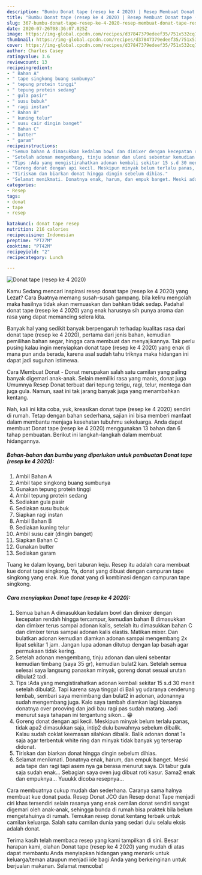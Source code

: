 ```yaml
---
description: "Bumbu Donat tape (resep ke 4 2020) | Resep Membuat Donat tape (resep ke 4 2020) Yang Paling Enak"
title: "Bumbu Donat tape (resep ke 4 2020) | Resep Membuat Donat tape (resep ke 4 2020) Yang Paling Enak"
slug: 367-bumbu-donat-tape-resep-ke-4-2020-resep-membuat-donat-tape-resep-ke-4-2020-yang-paling-enak
date: 2020-07-26T08:36:07.025Z
image: https://img-global.cpcdn.com/recipes/d37847379edeef35/751x532cq70/donat-tape-resep-ke-4-2020-foto-resep-utama.jpg
thumbnail: https://img-global.cpcdn.com/recipes/d37847379edeef35/751x532cq70/donat-tape-resep-ke-4-2020-foto-resep-utama.jpg
cover: https://img-global.cpcdn.com/recipes/d37847379edeef35/751x532cq70/donat-tape-resep-ke-4-2020-foto-resep-utama.jpg
author: Charles Casey
ratingvalue: 3.6
reviewcount: 13
recipeingredient:
- " Bahan A"
- " tape singkong buang sumbunya"
- " tepung protein tinggi"
- " tepung protein sedang"
- " gula pasir"
- " susu bubuk"
- " ragi instan"
- " Bahan B"
- " kuning telur"
- " susu cair dingin banget"
- " Bahan C"
- " butter"
- " garam"
recipeinstructions:
- "Semua bahan A dimasukkan kedalam bowl dan dimixer dengan kecepatan rendah hingga tercampur, kemudian bahan B dimasukkan dan dimixer terus sampai adonan kalis, setelah itu dimasukkan bahan C dan dimixer terus sampai adonan kalis elastis. Matikan mixer. Dan bulatkan adonan kemudian diamkan adonan sampai mengembang 2x lipat sekitar 1 jam. Jangan lupa adonan ditutup dengan lap basah agar permukaan tidak kering."
- "Setelah adonan mengembang, tinju adonan dan uleni sebentar kemudian timbang (saya 35 gr), kemudian bulat2 kan. Setelah semua selesai saya langsung panaskan minyak, goreng donat sesuai urutan dibulat2 tadi."
- "Tips :Ada yang mengistirahatkan adonan kembali sekitar 15 s.d 30 menit setelah dibulat2. Tapi karena saya tinggal di Bali yg udaranya cenderung lembab, sembari saya menimbang dan bulat2 in adonan, adonannya sudah mengembang juga. Kalo saya tambah diamkan lagi biasanya donatnya over prooving dan jadi bau ragi pas sudah matang. Jadi menurut saya tahapan ini tergantung sikon... 😁"
- "Goreng donat dengan api kecil. Meskipun minyak belum terlalu panas, tidak apa2 dimasukkan saja, intip2 dulu bawahnya sebelum dibalik. Kalau sudah coklat keemasan silahkan dibalik. Balik adonan donat 1x saja agar terbentuk white ring dan minyak tidak banyak yg terserap didonat."
- "Tiriskan dan biarkan donat hingga dingin sebelum dihias."
- "Selamat menikmati. Donatnya enak, harum, dan empuk banget. Meski ada tape dan ragi tapi asem nya ga berasa menurut saya. Di tabur gula saja sudah enak... Sebagian saya oven jug dibuat roti kasur. Sama2 enak dan empuknya... Yuuukk dicoba resepnya..."
categories:
- Resep
tags:
- donat
- tape
- resep

katakunci: donat tape resep 
nutrition: 216 calories
recipecuisine: Indonesian
preptime: "PT27M"
cooktime: "PT42M"
recipeyield: "2"
recipecategory: Lunch

---
```



![Donat tape (resep ke 4 2020)](https://img-global.cpcdn.com/recipes/d37847379edeef35/751x532cq70/donat-tape-resep-ke-4-2020-foto-resep-utama.jpg)

Kamu Sedang mencari inspirasi resep donat tape (resep ke 4 2020) yang Lezat? Cara Buatnya memang susah-susah gampang. bila keliru mengolah maka hasilnya tidak akan memuaskan dan bahkan tidak sedap. Padahal donat tape (resep ke 4 2020) yang enak harusnya sih punya aroma dan rasa yang dapat memancing selera kita.

Banyak hal yang sedikit banyak berpengaruh terhadap kualitas rasa dari donat tape (resep ke 4 2020), pertama dari jenis bahan, kemudian pemilihan bahan segar, hingga cara membuat dan menyajikannya. Tak perlu pusing kalau ingin menyiapkan donat tape (resep ke 4 2020) yang enak di mana pun anda berada, karena asal sudah tahu triknya maka hidangan ini dapat jadi suguhan istimewa.

Cara Membuat Donat - Donat merupakan salah satu camilan yang paling banyak digemari anak-anak. Selain memiliki rasa yang manis, donat juga Umumnya Resep Donat terbuat dari tepung terigu, ragi, telur, mentega dan juga gula. Namun, saat ini tak jarang banyak juga yang menambahkan kentang.


Nah, kali ini kita coba, yuk, kreasikan donat tape (resep ke 4 2020) sendiri di rumah. Tetap dengan bahan sederhana, sajian ini bisa memberi manfaat dalam membantu menjaga kesehatan tubuhmu sekeluarga. Anda dapat membuat Donat tape (resep ke 4 2020) menggunakan 13 bahan dan 6 tahap pembuatan. Berikut ini langkah-langkah dalam membuat hidangannya.

<!--inarticleads1-->

##### Bahan-bahan dan bumbu yang diperlukan untuk pembuatan Donat tape (resep ke 4 2020):

1. Ambil  Bahan A
1. Ambil  tape singkong buang sumbunya
1. Gunakan  tepung protein tinggi
1. Ambil  tepung protein sedang
1. Sediakan  gula pasir
1. Sediakan  susu bubuk
1. Siapkan  ragi instan
1. Ambil  Bahan B
1. Sediakan  kuning telur
1. Ambil  susu cair (dingin banget)
1. Siapkan  Bahan C
1. Gunakan  butter
1. Sediakan  garam


Tuang ke dalam loyang, beri taburan keju. Resep itu adalah cara membuat kue donat tape singkong. Ya, donat yang dibuat dengan campuran tape singkong yang enak. Kue donat yang di kombinasi dengan campuran tape singkong. 

<!--inarticleads2-->

##### Cara menyiapkan Donat tape (resep ke 4 2020):

1. Semua bahan A dimasukkan kedalam bowl dan dimixer dengan kecepatan rendah hingga tercampur, kemudian bahan B dimasukkan dan dimixer terus sampai adonan kalis, setelah itu dimasukkan bahan C dan dimixer terus sampai adonan kalis elastis. Matikan mixer. Dan bulatkan adonan kemudian diamkan adonan sampai mengembang 2x lipat sekitar 1 jam. Jangan lupa adonan ditutup dengan lap basah agar permukaan tidak kering.
1. Setelah adonan mengembang, tinju adonan dan uleni sebentar kemudian timbang (saya 35 gr), kemudian bulat2 kan. Setelah semua selesai saya langsung panaskan minyak, goreng donat sesuai urutan dibulat2 tadi.
1. Tips :Ada yang mengistirahatkan adonan kembali sekitar 15 s.d 30 menit setelah dibulat2. Tapi karena saya tinggal di Bali yg udaranya cenderung lembab, sembari saya menimbang dan bulat2 in adonan, adonannya sudah mengembang juga. Kalo saya tambah diamkan lagi biasanya donatnya over prooving dan jadi bau ragi pas sudah matang. Jadi menurut saya tahapan ini tergantung sikon... 😁
1. Goreng donat dengan api kecil. Meskipun minyak belum terlalu panas, tidak apa2 dimasukkan saja, intip2 dulu bawahnya sebelum dibalik. Kalau sudah coklat keemasan silahkan dibalik. Balik adonan donat 1x saja agar terbentuk white ring dan minyak tidak banyak yg terserap didonat.
1. Tiriskan dan biarkan donat hingga dingin sebelum dihias.
1. Selamat menikmati. Donatnya enak, harum, dan empuk banget. Meski ada tape dan ragi tapi asem nya ga berasa menurut saya. Di tabur gula saja sudah enak... Sebagian saya oven jug dibuat roti kasur. Sama2 enak dan empuknya... Yuuukk dicoba resepnya...


Cara membuatnya cukup mudah dan sederhana. Caranya sama halnya membuat kue donat pada. Resep Donat JCO dan Resep donat Tape menjadi ciri khas tersendiri selain rasanya yang enak cemilan donat sendiri sangat digemari oleh anak-anak, sehingga bunda di rumah bisa praktek bila belum mengetahuinya di rumah. Temukan resep donat kentang terbaik untuk camilan keluarga. Salah satu camilan dunia yang sedari dulu selalu eksis adalah donat. 

Terima kasih telah membaca resep yang kami tampilkan di sini. Besar harapan kami, olahan Donat tape (resep ke 4 2020) yang mudah di atas dapat membantu Anda menyiapkan hidangan yang menarik untuk keluarga/teman ataupun menjadi ide bagi Anda yang berkeinginan untuk berjualan makanan. Selamat mencoba!
